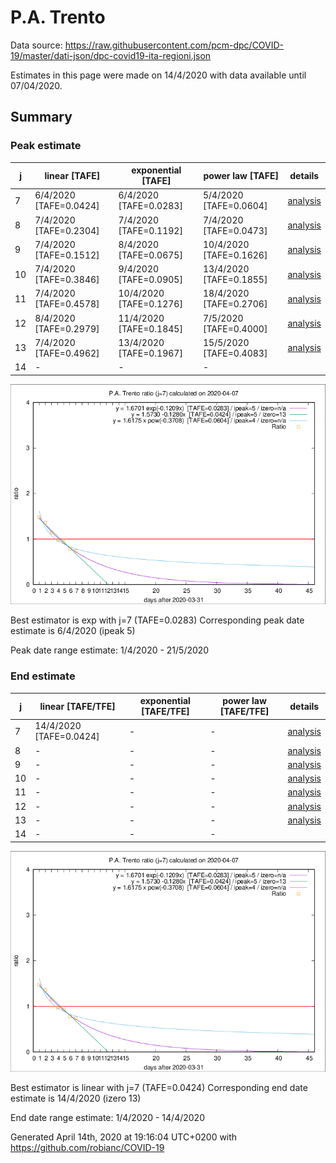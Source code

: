 # P.A. Trento


Data source: https://raw.githubusercontent.com/pcm-dpc/COVID-19/master/dati-json/dpc-covid19-ita-regioni.json

Estimates in this page were made on 14/4/2020 with data available until 07/04/2020.


## Summary 

### Peak estimate 
|j|linear [TAFE]|exponential [TAFE]|power law [TAFE]|details|
|---|----|-----------|---------|-------|
|7|6/4/2020 [TAFE=0.0424]|6/4/2020 [TAFE=0.0283]|5/4/2020 [TAFE=0.0604]|[analysis](COVID-19_p.a._trento_j7_2020-04-07.md)|
|8|7/4/2020 [TAFE=0.2304]|7/4/2020 [TAFE=0.1192]|7/4/2020 [TAFE=0.0473]|[analysis](COVID-19_p.a._trento_j8_2020-04-07.md)|
|9|7/4/2020 [TAFE=0.1512]|8/4/2020 [TAFE=0.0675]|10/4/2020 [TAFE=0.1626]|[analysis](COVID-19_p.a._trento_j9_2020-04-07.md)|
|10|7/4/2020 [TAFE=0.3846]|9/4/2020 [TAFE=0.0905]|13/4/2020 [TAFE=0.1855]|[analysis](COVID-19_p.a._trento_j10_2020-04-07.md)|
|11|7/4/2020 [TAFE=0.4578]|10/4/2020 [TAFE=0.1276]|18/4/2020 [TAFE=0.2706]|[analysis](COVID-19_p.a._trento_j11_2020-04-07.md)|
|12|8/4/2020 [TAFE=0.2979]|11/4/2020 [TAFE=0.1845]|7/5/2020 [TAFE=0.4000]|[analysis](COVID-19_p.a._trento_j12_2020-04-07.md)|
|13|7/4/2020 [TAFE=0.4962]|13/4/2020 [TAFE=0.1967]|15/5/2020 [TAFE=0.4083]|[analysis](COVID-19_p.a._trento_j13_2020-04-07.md)|
|14|-|-|-||

![best peak estimate](COVID-19_p.a._trento_j7_2020-04-07.png)

Best estimator is exp with j=7 (TAFE=0.0283)
Corresponding peak date estimate is 6/4/2020 (ipeak 5)


Peak date range estimate: 1/4/2020 - 21/5/2020

### End estimate 
|j|linear [TAFE/TFE]|exponential [TAFE/TFE]|power law [TAFE/TFE]|details|
|---|----|-----------|---------|-------|
|7|14/4/2020 [TAFE=0.0424]|-|-|[analysis](COVID-19_p.a._trento_j7_2020-04-07.md)|
|8|-|-|-|[analysis](COVID-19_p.a._trento_j8_2020-04-07.md)|
|9|-|-|-|[analysis](COVID-19_p.a._trento_j9_2020-04-07.md)|
|10|-|-|-|[analysis](COVID-19_p.a._trento_j10_2020-04-07.md)|
|11|-|-|-|[analysis](COVID-19_p.a._trento_j11_2020-04-07.md)|
|12|-|-|-|[analysis](COVID-19_p.a._trento_j12_2020-04-07.md)|
|13|-|-|-|[analysis](COVID-19_p.a._trento_j13_2020-04-07.md)|
|14|-|-|-||

![best zero estimate](COVID-19_p.a._trento_j7_2020-04-07.png)

Best estimator is linear with j=7 (TAFE=0.0424)
Corresponding end date estimate is 14/4/2020 (izero 13)


End date range estimate: 1/4/2020 - 14/4/2020

Generated April 14th, 2020 at 19:16:04 UTC+0200 with https://github.com/robianc/COVID-19

